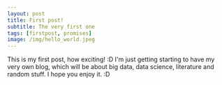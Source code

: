 ```yaml
---
layout: post
title: First post!
subtitle: The very first one
tags: [firstpost, promises]
image: /img/hello_world.jpeg
---
```


This is my first post, how exciting! :D I'm just getting starting to have my very own blog, which will be about big data, data science, literature and random stuff. I hope you enjoy it. :D
